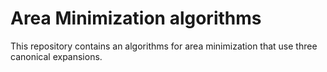 <h1>Area Minimization algorithms</h1>
This repository contains an algorithms for area minimization that use three canonical expansions.
